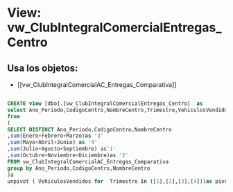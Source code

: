 # View: vw_ClubIntegralComercialEntregas_Centro

## Usa los objetos:
- [[vw_ClubIntegralComercialAC_Entregas_Comparativa]]

```sql

CREATE view [dbo].[vw_ClubIntegralComercialEntregas_Centro]  as
select Ano_Periodo,CodigoCentro,NombreCentro,Trimestre,VehiculosVendidos
from 
(
SELECT DISTINCT Ano_Periodo,CodigoCentro,NombreCentro
,sum(Enero+Febrero+Marzo)as '3'
,sum(Mayo+Abril+Junio) as '4'
,sum(Julio+Agosto+Septiembre) as'1'
,sum(Octubre+Noviembre+Diciembre)as '2'
FROM vw_ClubIntegralComercialAC_Entregas_Comparativa
group by Ano_Periodo,CodigoCentro,NombreCentro
)a
unpivot ( VehiculosVendidos for  Trimestre in ([1],[2],[3],[4]))as pivota

```
